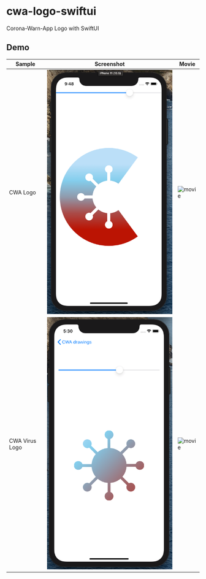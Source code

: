 # cwa-logo-swiftui

Corona-Warn-App Logo with SwiftUI

## Demo

| Sample       | Screenshot | Movie |
|--------------|------------|-------|
|CWA Logo      |![screenshot](./docs/screenshot.png)|![movie](./docs/movie.gif)|
|CWA Virus Logo|![screenshot](./docs/virus-logo.png)|![movie](./docs/virus-logo.gif)|

